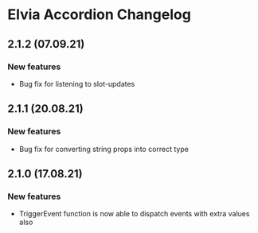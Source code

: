 # Elvia Accordion Changelog

## 2.1.2 (07.09.21)

### New features

- Bug fix for listening to slot-updates

## 2.1.1 (20.08.21)

### New features

- Bug fix for converting string props into correct type

## 2.1.0 (17.08.21)

### New features

- TriggerEvent function is now able to dispatch events with extra values also
